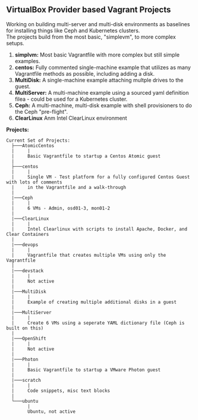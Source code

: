 ## VirtualBox Provider based Vagrant Projects

Working on building multi-server and multi-disk environments as baselines for installing things like Ceph and Kubernetes clusters.<br/>
The projects build from the most basic, "simplevm", to more complex setups.<br/>

1. **simplvm:** Most basic Vagrantfile with more complex but still simple examples.
2. **centos:** Fully commented single-machine example that utilizes as many Vagrantfile methods as possible, including adding a disk.
3. **MultiDisk:** A single-machine example attaching multple drives to the guest.
4. **MultiServer:** A multi-machine example using a sourced yaml definition filea - could be used for a Kubernetes cluster.
5. **Ceph:** A multi-machine, multi-disk example with shell provisioners to do the Ceph "pre-flight".
6. **ClearLinux** Anm Intel ClearLinux environment

**Projects:**

    Current Set of Projects:
      ├───AtomicCentos
      |     |
      |     Basic Vagrantfile to startup a Centos Atomic guest
      |
      ├───centos
      |     |
      |     Single VM - Test platform for a fully configured Centos Guest with lots of comments
      |     in the Vagrantfile and a walk-through 
      |
      |───Ceph
      |     |
      |     6 VMs - Admin, osd01-3, mon01-2
      |
      |───ClearLinux
      |     |
      |     Intel Clearlinux with scripts to install Apache, Docker, and Clear Containers
      |
      |───devops
      |     |
      |     Vagrantfile that creates multiple VMs using only the Vagrantfile
      |
      |───devstack
      |     |
      |     Not active
      |
      |───MultiDisk
      |     |
      |     Example of creating multiple additional disks in a guest
      |
      |───MultiServer
      |     |
      |     Create 6 VMs using a seperate YAML dictionary file (Ceph is built on this)
      |
      |───OpenShift
      |     | 
      |     Not active
      |
      |───Photon
      |     |
      |     Basic Vagrantfile to startup a VMware Photon guest
      |
      |───scratch
      |     |
      |     Code snippets, misc text blocks
      |
      └───ubuntu
            |
            Ubuntu, not active
